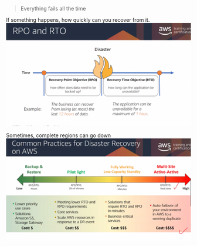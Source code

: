 > Everything fails all the time

If something happens, how quickly can you recover from it.
![](../assets/aws-training-52.png)

Sometimes, complete regions can go down
![](../assets/aws-training-54.png)